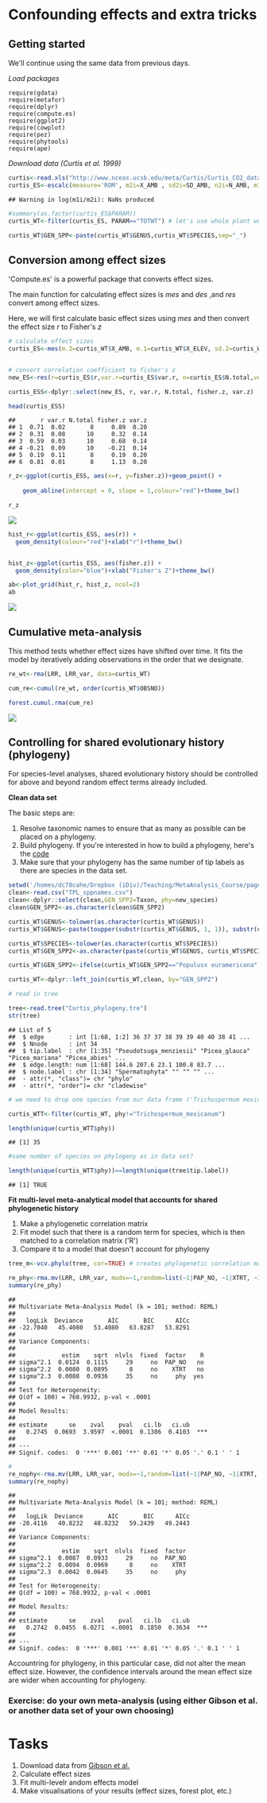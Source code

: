 Confounding effects and extra tricks
================

Getting started
---------------

We'll continue using the same data from previous days.

*Load packages*

    require(gdata)
    require(metafor)
    require(dplyr)
    require(compute.es)
    require(ggplot2)
    require(cowplot)
    require(pez)
    require(phytools)
    require(ape)

*Download data (Curtis et al. 1999)*

``` r
curtis<-read.xls("http://www.nceas.ucsb.edu/meta/Curtis/Curtis_CO2_database.xls",as.is=TRUE,verbose=FALSE,sheet=1)
curtis_ES<-escalc(measure='ROM', m2i=X_AMB , sd2i=SD_AMB, n2i=N_AMB, m1i=X_ELEV, sd1i=SD_ELEV, n1i=N_ELEV, vtype='LS',var.names=c("LRR","LRR_var"),data=curtis)
```

    ## Warning in log(m1i/m2i): NaNs produced

``` r
#summary(as.factor(curtis_ES$PARAM))
curtis_WT<-filter(curtis_ES, PARAM=="TOTWT") # let's use whole plant weight because it has the largest number of observations   

curtis_WT$GEN_SPP<-paste(curtis_WT$GENUS,curtis_WT$SPECIES,sep="_")
```

Conversion among effect sizes
-----------------------------

'Compute.es' is a powerful package that converts effect sizes.

The main function for calculating effect sizes is *mes* and *des* ,and *res* convert among effect sizes.

Here, we will first calculate basic effect sizes using *mes* and then convert the effect size *r* to Fisher's *z*

``` r
# calculate effect sizes
curtis_ES<-mes(m.2=curtis_WT$X_AMB, m.1=curtis_WT$X_ELEV, sd.2=curtis_WT$SD_AMB, sd.1=curtis_WT$SD_ELEV, n.2=curtis_WT$N_AMB, n.1=curtis_WT$N_ELEV ,verbose=FALSE)


# convert correlation coefficient to fisher's z  
new_ES<-res(r=curtis_ES$r,var.r=curtis_ES$var.r, n=curtis_ES$N.total,verbose=FALSE)

curtis_ESS<-dplyr::select(new_ES, r, var.r, N.total, fisher.z, var.z)

head(curtis_ESS)
```

    ##       r var.r N.total fisher.z var.z
    ## 1  0.71  0.02       8     0.89  0.20
    ## 2  0.31  0.08      10     0.32  0.14
    ## 3  0.59  0.03      10     0.68  0.14
    ## 4 -0.21  0.09      10    -0.21  0.14
    ## 5  0.19  0.11       8     0.19  0.20
    ## 6  0.81  0.01       8     1.13  0.20

``` r
r_z<-ggplot(curtis_ESS, aes(x=r, y=fisher.z))+geom_point() +
  
    geom_abline(intercept = 0, slope = 1,colour="red")+theme_bw()

r_z
```

![](Day4_files/figure-markdown_github-ascii_identifiers/hedgez-1.png)

``` r
hist_r<-ggplot(curtis_ESS, aes(r)) +
  geom_density(colour="red")+xlab("r")+theme_bw()


hist_z<-ggplot(curtis_ESS, aes(fisher.z)) +
  geom_density(color="blue")+xlab("Fisher's Z")+theme_bw()

ab<-plot_grid(hist_r, hist_z, ncol=2)
ab
```

![](Day4_files/figure-markdown_github-ascii_identifiers/r_fish-1.png)

Cumulative meta-analysis
------------------------

This method tests whether effect sizes have shifted over time. It fits the model by iteratively adding observations in the order that we designate.

``` r
re_wt<-rma(LRR, LRR_var, data=curtis_WT)

cum_re<-cumul(re_wt, order(curtis_WT$OBSNO))

forest.cumul.rma(cum_re)
```

![](Day4_files/figure-markdown_github-ascii_identifiers/model-1.png)

Controlling for shared evolutionary history (phylogeny)
-------------------------------------------------------

For species-level analyses, shared evolutionary history should be controlled for above and beyond random effect terms already included.

**Clean data set**

The basic steps are:

1.  Resolve taxonomic names to ensure that as many as possible can be placed on a phylogeny.
2.  Build phylogeny. If you're interested in how to build a phylogeny, here's the [code](https://dylancraven.github.io/MetaAnalysis_Course/pages/Day4_extra.html)
3.  Make sure that your phylogeny has the same number of tip labels as there are species in the data set.

``` r
setwd('/homes/dc78cahe/Dropbox (iDiv)/Teaching/MetaAnalysis_Course/pages/Day4_files/')
clean<-read.csv("TPL_sppnames.csv")
clean<-dplyr::select(clean,GEN_SPP2=Taxon, phy=new_species)
clean$GEN_SPP2<-as.character(clean$GEN_SPP2)

curtis_WT$GENUS<-tolower(as.character(curtis_WT$GENUS))
curtis_WT$GENUS<-paste(toupper(substr(curtis_WT$GENUS, 1, 1)), substr(curtis_WT$GENUS, 2, nchar(curtis_WT$GENUS)), sep="")

curtis_WT$SPECIES<-tolower(as.character(curtis_WT$SPECIES))
curtis_WT$GEN_SPP2<-as.character(paste(curtis_WT$GENUS, curtis_WT$SPECIES,sep=" "))

curtis_WT$GEN_SPP2<-ifelse(curtis_WT$GEN_SPP2=="Populusx euramericana","Populus × euramericana",curtis_WT$GEN_SPP2)

curtis_WT<-dplyr::left_join(curtis_WT,clean, by="GEN_SPP2")

# read in tree

tree<-read.tree("Curtis_phylogeny.tre")
str(tree)
```

    ## List of 5
    ##  $ edge       : int [1:68, 1:2] 36 37 37 38 39 39 40 40 38 41 ...
    ##  $ Nnode      : int 34
    ##  $ tip.label  : chr [1:35] "Pseudotsuga_menziesii" "Picea_glauca" "Picea_mariana" "Picea_abies" ...
    ##  $ edge.length: num [1:68] 144.6 207.6 23.1 100.8 83.7 ...
    ##  $ node.label : chr [1:34] "Spermatophyta" "" "" "" ...
    ##  - attr(*, "class")= chr "phylo"
    ##  - attr(*, "order")= chr "cladewise"

``` r
# we need to drop one species from our data frame ('Trichospermum mexicanum' because it wasn't placed on the phylogeny)

curtis_WTT<-filter(curtis_WT, phy!="Trichospermum_mexicanum")

length(unique(curtis_WTT$phy))
```

    ## [1] 35

``` r
#same number of species on phylogeny as in data set?

length(unique(curtis_WTT$phy))==length(unique(tree$tip.label))
```

    ## [1] TRUE

**Fit multi-level meta-analytical model that accounts for shared phylogenetic history**

1.  Make a phylogenetic correlation matrix
2.  Fit model such that there is a random term for species, which is then matched to a correlation matrix ('R')
3.  Compare it to a model that doesn't account for phylogeny

``` r
tree_m<-vcv.phylo(tree, cor=TRUE) # creates phylogenetic correlation matrix

re_phy<-rma.mv(LRR, LRR_var, mods=~1,random=list(~1|PAP_NO, ~1|XTRT, ~1|phy), R=list(phy=tree_m), data=curtis_WTT)
summary(re_phy)
```

    ## 
    ## Multivariate Meta-Analysis Model (k = 101; method: REML)
    ## 
    ##   logLik  Deviance       AIC       BIC      AICc  
    ## -22.7040   45.4080   53.4080   63.8287   53.8291  
    ## 
    ## Variance Components: 
    ## 
    ##             estim    sqrt  nlvls  fixed  factor    R
    ## sigma^2.1  0.0124  0.1115     29     no  PAP_NO   no
    ## sigma^2.2  0.0080  0.0895      8     no    XTRT   no
    ## sigma^2.3  0.0088  0.0936     35     no     phy  yes
    ## 
    ## Test for Heterogeneity: 
    ## Q(df = 100) = 768.9932, p-val < .0001
    ## 
    ## Model Results:
    ## 
    ## estimate      se    zval    pval   ci.lb   ci.ub     
    ##   0.2745  0.0693  3.9597  <.0001  0.1386  0.4103  ***
    ## 
    ## ---
    ## Signif. codes:  0 '***' 0.001 '**' 0.01 '*' 0.05 '.' 0.1 ' ' 1

``` r
#
re_nophy<-rma.mv(LRR, LRR_var, mods=~1,random=list(~1|PAP_NO, ~1|XTRT, ~1|phy), data=curtis_WTT)
summary(re_nophy)
```

    ## 
    ## Multivariate Meta-Analysis Model (k = 101; method: REML)
    ## 
    ##   logLik  Deviance       AIC       BIC      AICc  
    ## -20.4116   40.8232   48.8232   59.2439   49.2443  
    ## 
    ## Variance Components: 
    ## 
    ##             estim    sqrt  nlvls  fixed  factor
    ## sigma^2.1  0.0087  0.0933     29     no  PAP_NO
    ## sigma^2.2  0.0094  0.0969      8     no    XTRT
    ## sigma^2.3  0.0042  0.0645     35     no     phy
    ## 
    ## Test for Heterogeneity: 
    ## Q(df = 100) = 768.9932, p-val < .0001
    ## 
    ## Model Results:
    ## 
    ## estimate      se    zval    pval   ci.lb   ci.ub     
    ##   0.2742  0.0455  6.0271  <.0001  0.1850  0.3634  ***
    ## 
    ## ---
    ## Signif. codes:  0 '***' 0.001 '**' 0.01 '*' 0.05 '.' 0.1 ' ' 1

Accountring for phylogeny, in this particular case, did not alter the mean effect size. However, the confidence intervals around the mean effect size are wider when accounting for phylogeny.

### Exercise: do your own meta-analysis (using either Gibson et al. or another data set of your own choosing)

Tasks
=====

1.  Download data from [Gibson et al.](http://www.nature.com/nature/journal/v478/n7369/abs/nature10425.html#supplementary-information)
2.  Calculate effect sizes
3.  Fit multi-levelr andom effects model
4.  Make visualisations of your results (effect sizes, forest plot, etc.)
